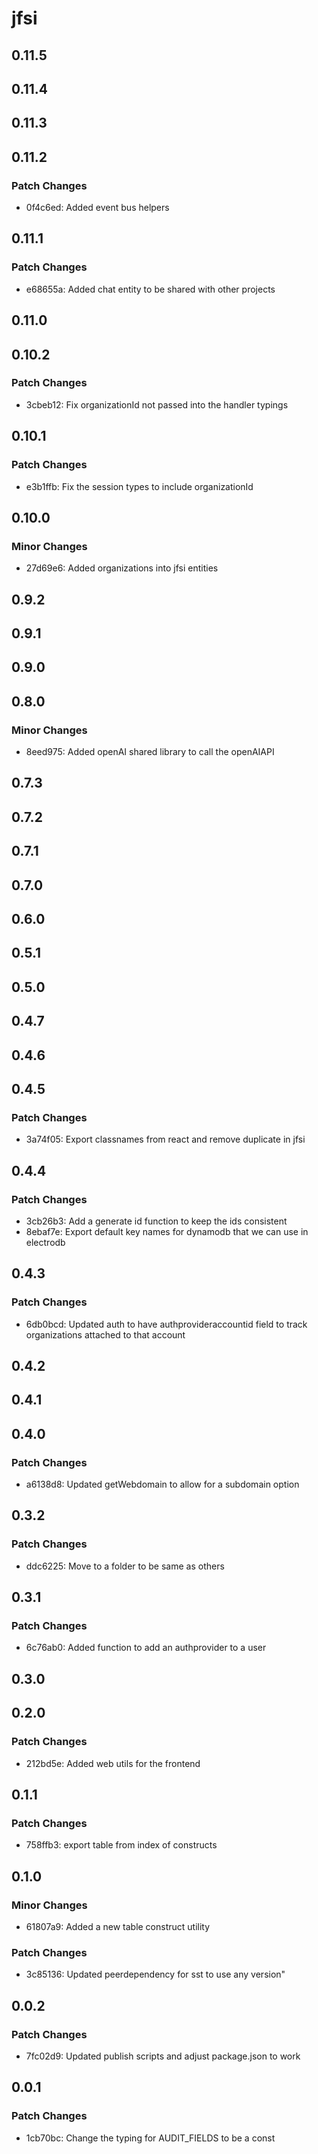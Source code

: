 # jfsi

## 0.11.5

## 0.11.4

## 0.11.3

## 0.11.2

### Patch Changes

- 0f4c6ed: Added event bus helpers

## 0.11.1

### Patch Changes

- e68655a: Added chat entity to be shared with other projects

## 0.11.0

## 0.10.2

### Patch Changes

- 3cbeb12: Fix organizationId not passed into the handler typings

## 0.10.1

### Patch Changes

- e3b1ffb: Fix the session types to include organizationId

## 0.10.0

### Minor Changes

- 27d69e6: Added organizations into jfsi entities

## 0.9.2

## 0.9.1

## 0.9.0

## 0.8.0

### Minor Changes

- 8eed975: Added openAI shared library to call the openAIAPI

## 0.7.3

## 0.7.2

## 0.7.1

## 0.7.0

## 0.6.0

## 0.5.1

## 0.5.0

## 0.4.7

## 0.4.6

## 0.4.5

### Patch Changes

- 3a74f05: Export classnames from react and remove duplicate in jfsi

## 0.4.4

### Patch Changes

- 3cb26b3: Add a generate id function to keep the ids consistent
- 8ebaf7e: Export default key names for dynamodb that we can use in electrodb

## 0.4.3

### Patch Changes

- 6db0bcd: Updated auth to have authprovideraccountid field to track organizations attached to that account

## 0.4.2

## 0.4.1

## 0.4.0

### Patch Changes

- a6138d8: Updated getWebdomain to allow for a subdomain option

## 0.3.2

### Patch Changes

- ddc6225: Move to a folder to be same as others

## 0.3.1

### Patch Changes

- 6c76ab0: Added function to add an authprovider to a user

## 0.3.0

## 0.2.0

### Patch Changes

- 212bd5e: Added web utils for the frontend

## 0.1.1

### Patch Changes

- 758ffb3: export table from index of constructs

## 0.1.0

### Minor Changes

- 61807a9: Added a new table construct utility

### Patch Changes

- 3c85136: Updated peerdependency for sst to use any version"

## 0.0.2

### Patch Changes

- 7fc02d9: Updated publish scripts and adjust package.json to work

## 0.0.1

### Patch Changes

- 1cb70bc: Change the typing for AUDIT_FIELDS to be a const
